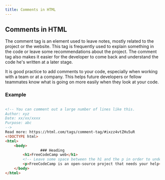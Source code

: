 ```yaml
---
title: Comments in HTML
---
```

## Comments in HTML

The comment tag is an element used to leave notes, mostly related to the project or the website. This tag is frequently used to explain something in the code or leave some recommendations about the project. The comment tag also makes it easier for the developer to come back and understand the code he's written at a later stage.

It is good practice to add comments to your code, especially when working with a team or at a company.  This helps future developers or fellow teammates know what is going on more easily when they look at your code.  

### Example
```html

<!-- You can comment out a large number of lines like this.
Author: xyz
Date: xx/xx/xxxx
Purpose: abc
-->
Read more: https://html.com/tags/comment-tag/#ixzz4vtZHu5uR
<!DOCTYPE html>
<html>
	<body>
                ### Heading
		<h1>FreeCodeCamp web</h1>
		<!-- Leave some space between the h1 and the p in order to understand what are we talking about-->
		<p>FreeCodeCamp is an open-source project that needs your help</p>
	</body>
</html>
```

